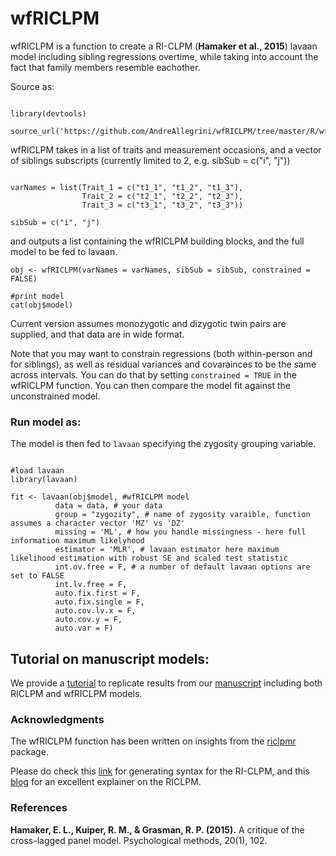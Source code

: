 
# wfRICLPM

wfRICLPM is a function to create a RI-CLPM (**Hamaker et al., 2015**) lavaan model including sibling regressions overtime, while taking into account the fact that family members resemble eachother.  

Source as: 

```{r}

library(devtools)

source_url('https://github.com/AndreAllegrini/wfRICLPM/tree/master/R/wfRICLPM.R') 

```

wfRICLPM takes in a list of traits and measurement occasions, and a vector of siblings subscripts (currently limited to 2, e.g. sibSub = c("i", "j")) 

```{r}

varNames = list(Trait_1 = c("t1_1", "t1_2", "t1_3"),
                Trait_2 = c("t2_1", "t2_2", "t2_3"),
                Trait_3 = c("t3_1", "t3_2", "t3_3"))

sibSub = c("i", "j")
```

and outputs a list containing the wfRICLPM building blocks, and the full model to be fed to lavaan. 

```{r}
obj <- wfRICLPM(varNames = varNames, sibSub = sibSub, constrained = FALSE)

#print model 
cat(obj$model)

```

Current version assumes monozygotic and dizygotic twin pairs are supplied, and that data are in wide format.

Note that you may want to constrain regressions (both within-person and for siblings), as well as residual variances and covarainces to be the same across intervals. You can do that by setting `constrained = TRUE` in the wfRICLPM function.
You can then compare the model fit against the unconstrained model.

### Run model as: 

The model is then fed to `lavaan` specifying the zygosity grouping variable. 

```{r}

#load lavaan
library(lavaan)

fit <- lavaan(obj$model, #wfRICLPM model
          data = data, # your data
          group = "zygozity", # name of zygosity varaible, function assumes a character vector 'MZ' vs 'DZ'
          missing = 'ML', # how you handle missingness - here full information maximum likelyhood 
          estimator = 'MLR', # lavaan estimator here maximum likelihood estimation with robust SE and scaled test statistic 
          int.ov.free = F, # a number of default lavaan options are set to FALSE
          int.lv.free = F,
          auto.fix.first = F,
          auto.fix.single = F,
          auto.cov.lv.x = F,
          auto.cov.y = F,
          auto.var = F) 
```

## Tutorial on manuscript models: 

We provide a [tutorial](replication/README.md) to replicate results from our [manuscript]() including both RICLPM and wfRICLPM models.

### Acknowledgments

The wfRICLPM function has been written on insights from the [riclpmr](http://johnflournoy.science/riclpmr/) package.

Please do check this [link](https://github.com/jflournoy/riclpmr) for generating syntax for the RI-CLPM, and this [blog](https://jflournoy.github.io/2017/10/20/riclpm-lavaan-demo/) for an excellent explainer on the RICLPM. 

### References 

**Hamaker, E. L., Kuiper, R. M., & Grasman, R. P. (2015).** A critique of the cross-lagged panel model. Psychological methods, 20(1), 102. 

